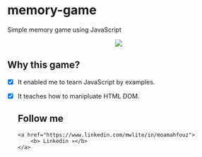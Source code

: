# memory-game
Simple memory game using JavaScript 



<p align="center">
    <a href="https://youtu.be/1DWFIqrqrPk">
      <img src="https://raw.githubusercontent.com/moamahfouz/memory-game/main/assets/memory-game.png">
    </a>
</p>

## Why this game?

  - [x] It enabled me to tearn JavaScript by examples.
  - [x] It teaches how to manipluate HTML DOM.


    <h2>Follow me</h2>
      
        <a href="https://www.linkedin.com/mwlite/in/moamahfouz">
            <b> Linkedin »</b>
        </a>
   

